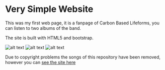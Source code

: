 # Very Simple Website
This was my first web page, it is a fanpage of Carbon Based Lifeforms, you can listen to two albums of the band.

The site is built with HTML5 and bootstrap.

![alt text]( https://gearlo.000webhostapp.com/VerySimpleWebsite/screenshots/CBLF_3.png "")
![alt text]( https://gearlo.000webhostapp.com/VerySimpleWebsite/screenshots/CBLF_2.png "")
![alt text]( https://gearlo.000webhostapp.com/VerySimpleWebsite/screenshots/CBLF_4.png "")


Due to copyright problems the songs of this repository have been removed, however you can [see the site here](https://gearlo.000webhostapp.com/VerySimpleWebsite/index.html)

